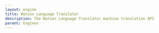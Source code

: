 ```yaml
---
layout: engine
title: Watson Language Translator
description: The Watson Language Translator machine translation API
parent: Engines
---
```

